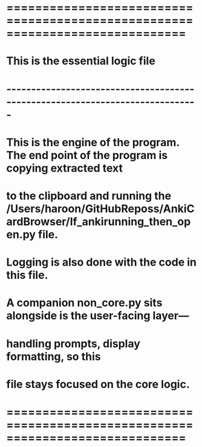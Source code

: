 # =============================================================================
# This is the essential logic file
# -----------------------------------------------------------------------------
# This is the engine of the program. The end point of the program is copying extracted text
# to the clipboard and running the /Users/haroon/GitHubReposs/AnkiCardBrowser/If_ankirunning_then_open.py file.
# Logging is also done with the code in this file.
#
#
# A companion non_core.py sits alongside is the user-facing layer—
# handling prompts, display formatting, so this
# file stays focused on the core logic.
# =============================================================================